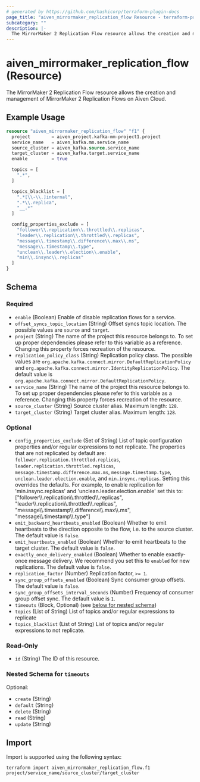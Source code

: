 ```yaml
---
# generated by https://github.com/hashicorp/terraform-plugin-docs
page_title: "aiven_mirrormaker_replication_flow Resource - terraform-provider-aiven"
subcategory: ""
description: |-
  The MirrorMaker 2 Replication Flow resource allows the creation and management of MirrorMaker 2 Replication Flows on Aiven Cloud.
---
```


# aiven_mirrormaker_replication_flow (Resource)

The MirrorMaker 2 Replication Flow resource allows the creation and management of MirrorMaker 2 Replication Flows on Aiven Cloud.

## Example Usage

```terraform
resource "aiven_mirrormaker_replication_flow" "f1" {
  project        = aiven_project.kafka-mm-project1.project
  service_name   = aiven_kafka.mm.service_name
  source_cluster = aiven_kafka.source.service_name
  target_cluster = aiven_kafka.target.service_name
  enable         = true

  topics = [
    ".*",
  ]

  topics_blacklist = [
    ".*[\\-\\.]internal",
    ".*\\.replica",
    "__.*"
  ]

  config_properties_exclude = [
    "follower\\.replication\\.throttled\\.replicas",
    "leader\\.replication\\.throttled\\.replicas",
    "message\\.timestamp\\.difference\\.max\\.ms",
    "message\\.timestamp\\.type",
    "unclean\\.leader\\.election\\.enable",
    "min\\.insync\\.replicas"
  ]
}
```

<!-- schema generated by tfplugindocs -->
## Schema

### Required

- `enable` (Boolean) Enable of disable replication flows for a service.
- `offset_syncs_topic_location` (String) Offset syncs topic location. The possible values are `source` and `target`.
- `project` (String) The name of the project this resource belongs to. To set up proper dependencies please refer to this variable as a reference. Changing this property forces recreation of the resource.
- `replication_policy_class` (String) Replication policy class. The possible values are `org.apache.kafka.connect.mirror.DefaultReplicationPolicy` and `org.apache.kafka.connect.mirror.IdentityReplicationPolicy`. The default value is `org.apache.kafka.connect.mirror.DefaultReplicationPolicy`.
- `service_name` (String) The name of the project this resource belongs to. To set up proper dependencies please refer to this variable as a reference. Changing this property forces recreation of the resource.
- `source_cluster` (String) Source cluster alias. Maximum length: `128`.
- `target_cluster` (String) Target cluster alias. Maximum length: `128`.

### Optional

- `config_properties_exclude` (Set of String) List of topic configuration properties and/or regular expressions to not replicate. The properties that are not replicated by default are: `follower.replication.throttled.replicas`, `leader.replication.throttled.replicas`, `message.timestamp.difference.max.ms`, `message.timestamp.type`, `unclean.leader.election.enable`, and `min.insync.replicas`. Setting this overrides the defaults. For example, to enable replication for 'min.insync.replicas' and 'unclean.leader.election.enable' set this to: ["follower\\\\.replication\\\\.throttled\\\\.replicas", "leader\\\\.replication\\\\.throttled\\\\.replicas", "message\\\\.timestamp\\\\.difference\\\\.max\\\\.ms",  "message\\\\.timestamp\\\\.type"]
- `emit_backward_heartbeats_enabled` (Boolean) Whether to emit heartbeats to the direction opposite to the flow, i.e. to the source cluster. The default value is `false`.
- `emit_heartbeats_enabled` (Boolean) Whether to emit heartbeats to the target cluster. The default value is `false`.
- `exactly_once_delivery_enabled` (Boolean) Whether to enable exactly-once message delivery. We recommend you set this to `enabled` for new replications. The default value is `false`.
- `replication_factor` (Number) Replication factor, `>= 1`.
- `sync_group_offsets_enabled` (Boolean) Sync consumer group offsets. The default value is `false`.
- `sync_group_offsets_interval_seconds` (Number) Frequency of consumer group offset sync. The default value is `1`.
- `timeouts` (Block, Optional) (see [below for nested schema](#nestedblock--timeouts))
- `topics` (List of String) List of topics and/or regular expressions to replicate
- `topics_blacklist` (List of String) List of topics and/or regular expressions to not replicate.

### Read-Only

- `id` (String) The ID of this resource.

<a id="nestedblock--timeouts"></a>
### Nested Schema for `timeouts`

Optional:

- `create` (String)
- `default` (String)
- `delete` (String)
- `read` (String)
- `update` (String)

## Import

Import is supported using the following syntax:

```shell
terraform import aiven_mirrormaker_replication_flow.f1 project/service_name/source_cluster/target_cluster
```
